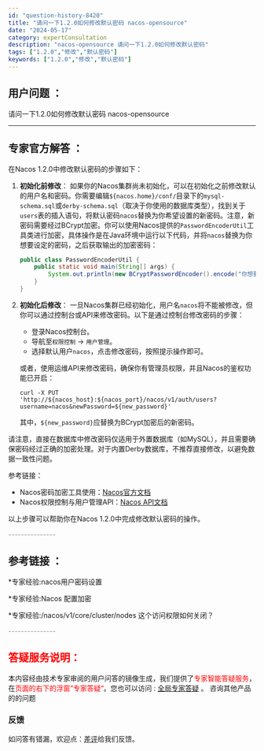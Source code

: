 ```yaml
---
id: "question-history-8420"
title: "请问一下1.2.0如何修改默认密码 nacos-opensource"
date: "2024-05-17"
category: expertConsultation
description: "nacos-opensource 请问一下1.2.0如何修改默认密码"
tags: ["1.2.0","修改","默认密码"]
keywords: ["1.2.0","修改","默认密码"]
---
```


## 用户问题 ： 
 请问一下1.2.0如何修改默认密码 nacos-opensource 

---------------
## 专家官方解答 ：

在Nacos 1.2.0中修改默认密码的步骤如下：

1. **初始化前修改**：
   如果你的Nacos集群尚未初始化，可以在初始化之前修改默认的用户名和密码。你需要编辑`${nacos.home}/conf/`目录下的`mysql-schema.sql`或`derby-schema.sql`（取决于你使用的数据库类型），找到关于`users`表的插入语句，将默认密码`nacos`替换为你希望设置的新密码。注意，新密码需要经过BCrypt加密。你可以使用Nacos提供的`PasswordEncoderUtil`工具类进行加密，具体操作是在Java环境中运行以下代码，并将`nacos`替换为你想要设定的密码，之后获取输出的加密密码：

   ```java
   public class PasswordEncoderUtil {
       public static void main(String[] args) {
           System.out.println(new BCryptPasswordEncoder().encode("你想要设定的密码"));
       }
   }
   ```

2. **初始化后修改**：
   一旦Nacos集群已经初始化，用户名`nacos`将不能被修改，但你可以通过控制台或API来修改密码。以下是通过控制台修改密码的步骤：

   - 登录Nacos控制台。
   - 导航至`权限控制` -> `用户管理`。
   - 选择默认用户`nacos`，点击修改密码，按照提示操作即可。

   或者，使用运维API来修改密码，确保你有管理员权限，并且Nacos的鉴权功能已开启：

   ```shell
   curl -X PUT 'http://${nacos_host}:${nacos_port}/nacos/v1/auth/users?username=nacos&newPassword=${new_password}'
   ```

   其中，`${new_password}`应替换为BCrypt加密后的新密码。

请注意，直接在数据库中修改密码仅适用于外置数据库（如MySQL），并且需要确保密码经过正确的加密处理。对于内置Derby数据库，不推荐直接修改，以避免数据一致性问题。

参考链接：
- Nacos密码加密工具使用：[Nacos官方文档](https://nacos.io/docs/zh-cn/2.0.3/api.html#%E5%AF%86%E7%A0%81%E5%8A%A0%E5%AF%86%E5%B7%A5%E5%85%B7)
- Nacos权限控制与用户管理API：[Nacos API文档](https://nacos.io/zh-cn/docs/open-api.html)

以上步骤可以帮助你在Nacos 1.2.0中完成修改默认密码的操作。


<font color="#949494">---------------</font> 


## 参考链接 ：

*专家经验:nacos用户密码设置 
 
 *专家经验:Nacos 配置加密 
 
 *专家经验:/nacos/v1/core/cluster/nodes 这个访问权限如何关闭？ 


 <font color="#949494">---------------</font> 
 


## <font color="#FF0000">答疑服务说明：</font> 

本内容经由技术专家审阅的用户问答的镜像生成，我们提供了<font color="#FF0000">专家智能答疑服务</font>，在<font color="#FF0000">页面的右下的浮窗”专家答疑“</font>。您也可以访问 : [全局专家答疑](https://opensource.alibaba.com/chatBot) 。 咨询其他产品的的问题

### 反馈
如问答有错漏，欢迎点：[差评](https://ai.nacos.io/user/feedbackByEnhancerGradePOJOID?enhancerGradePOJOId=13642)给我们反馈。
